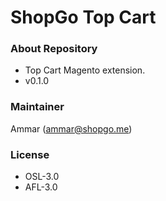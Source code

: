 # ShopGo Top Cart #

### About Repository ###

* Top Cart Magento extension.
* v0.1.0

### Maintainer ###

Ammar (<ammar@shopgo.me>)

### License ###

* OSL-3.0
* AFL-3.0

